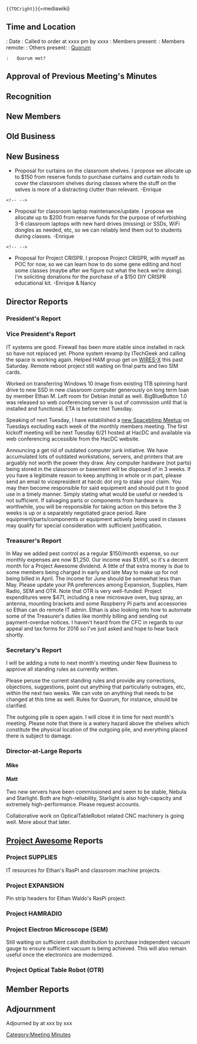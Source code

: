 `{{TOCright}}`{=mediawiki}

## Time and Location

:   Date
:   Called to order at xxxx pm by xxxx
:   Members present:
:   Members remote:
:   Others present:
:   [Quorum](Quorum)

    :   Quorum met?

## Approval of Previous Meeting's Minutes

## Recognition

## New Members

## Old Business

## New Business

-   Proposal for curtains on the classroom shelves. I propose we
    allocate up to \$150 from reserve funds to purchase curtains and
    curtain rods to cover the classroom shelves during classes where the
    stuff on the selves is more of a distracting clutter than relevant.
    -Enrique

```{=html}
<!-- -->
```
-   Proposal for classroom laptop maintenance/update. I propose we
    allocate up to \$200 from reserve funds for the purpose of
    refurbishing 3-6 classroom laptops with new hard drives (missing) or
    SSDs, WiFi dongles as needed, etc, so we can reliably lend them out
    to students during classes. -Enrique

```{=html}
<!-- -->
```
-   Proposal for Project CRISPR. I propose Project CRISPR, with myself
    as POC for now, so we can learn how to do some gene editing and host
    some classes (maybe after we figure out what the heck we're doing).
    I'm soliciting donations for the purchase of a \$150 DIY CRISPR
    educational kit. -Enrique & Nancy

## Director Reports

### President's Report

### Vice President's Report

IT systems are good. Firewall has been more stable since installed in
rack so have not replaced yet. Phone system revamp by ITechGeek and
calling the space is working again. Helped HAM group get on
[WIRES-X](https://www.yaesu.com/jp/en/wires-x/index.php) this past
Saturday. Remote reboot project still waiting on final parts and two SIM
cards.

Worked on transferring Windows 10 image from existing 1TB spinning hard
drive to new SSD in new classroom computer generously on long term loan
by member Ethan M. Left room for Debian install as well. BigBlueButton
1.0 was released so web conferencing server is out of commission until
that is installed and functional. ETA is before next Tuesday.

Speaking of next Tuesday, I have established a [new Spaceblimp
Meetup](http://www.meetup.com/hac-dc/events/231856976/) on Tuesdays
excluding each week of the monthly members meeting. The first kickoff
meeting will be next Tuesday 6/21 hosted at HacDC and available via web
conferencing accessible from the HacDC website.

Announcing a get rid of outdated computer junk initiative. We have
accumulated lots of outdated workstations, servers, and printers that
are arguably not worth the power they draw. Any computer hardware (not
parts) being stored in the classroom or basement will be disposed of in
3 weeks. If you have a legitimate reason to keep anything in whole or in
part, please send an email to vicepresident at hacdc dot org to stake
your claim. You may then become responsible for said equipment and
should put it to good use in a timely manner. Simply stating what would
be useful or needed is not sufficient. If salvaging parts or components
from hardware is worthwhile, you will be responsible for taking action
on this before the 3 weeks is up or a separately negotiated grace
period. Rare equipment/parts/components or equipment actively being used
in classes may qualify for special consideration with sufficient
justification.

### Treasurer's Report

In May we added pest control as a regular \$150/month expense, so our
monthly expenses are now \$1,250. Our income was \$1,691, so it's a
decent month for a Project Awesome dividend. A little of that extra
money is due to some members being charged in early and late May to make
up for not being billed in April. The income for June should be somewhat
less than May. Please update your PA preferences among Expansion,
Supplies, Ham Radio, SEM and OTR. Note that OTR is very well-funded.
Project expenditures were \$471, including a new microwave oven, bug
spray, an antenna, mounting brackets and some Raspberry Pi parts and
accessories so Ethan can do remote IT admin. Ethan is also looking into
how to automate some of the Treasurer's duties like monthly billing and
sending out payment-overdue notices. I haven't heard from the CFC in
regards to our appeal and tax forms for 2016 so I've just asked and hope
to hear back shortly.

### Secretary's Report

I will be adding a note to next month's meeting under New Business to
approve all standing rules as currently written.

Please peruse the current standing rules and provide any corrections,
objections, suggestions, point out anything that particularly outrages,
etc, within the next two weeks. We can vote on anything that needs to be
changed at this time as well. Rules for Quorum, for instance, should be
clarified.

The outgoing pile is open again. I will close it in time for next
month's meeting. Please note that there is a watery hazard above the
shelves which constitute the physical location of the outgoing pile, and
everything placed there is subject to damage.

### Director-at-Large Reports

#### Mike

#### Matt

Two new servers have been commissioned and seem to be stable, Nebula and
Starlight. Both are high-reliability, Starlight is also high-capacity
and extremely high-performance. Please request accounts.

Collaborative work on OpticalTableRobot related CNC machinery is going
well. More about that later.

## [Project Awesome](:Category:Project_Awesome) Reports

### Project SUPPLIES

IT resources for Ethan's RasPi and classroom machine projects.

### Project EXPANSION

Pin strip headers for Ethan Waldo's RasPi project.

### Project HAMRADIO

### Project Electron Microscope (SEM)

Still waiting on sufficient cash distribution to purchase independent
vacuum gauge to ensure sufficient vacuum is being achieved. This will
also remain useful once the electronics are modernized.

### Project Optical Table Robot (OTR)

## Member Reports

## Adjournment

Adjourned by at xxx by xxx

[Category:Meeting Minutes](Category:Meeting_Minutes)
